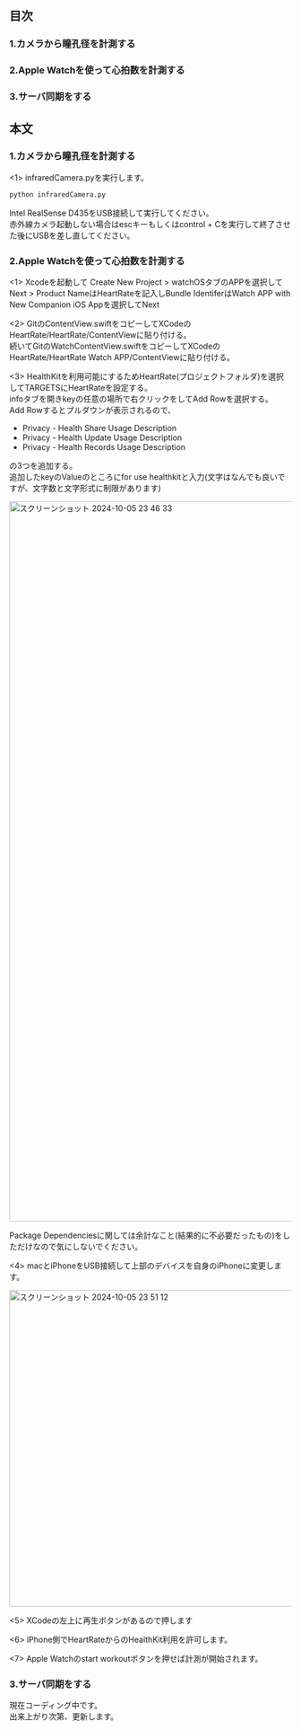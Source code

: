 ## 目次
### 1.カメラから瞳孔径を計測する
### 2.Apple Watchを使って心拍数を計測する
### 3.サーバ同期をする

## 本文
### 1.カメラから瞳孔径を計測する

<1> infraredCamera.pyを実行します。

```sh
python infraredCamera.py
```

Intel RealSense D435をUSB接続して実行してください。<br>
赤外線カメラ起動しない場合はescキーもしくはcontrol + Cを実行して終了させた後にUSBを差し直してください。

### 2.Apple Watchを使って心拍数を計測する

<1> Xcodeを起動して Create New Project > watchOSタブのAPPを選択してNext > Product NameはHeartRateを記入しBundle IdentiferはWatch APP with New Companion iOS Appを選択してNext

<2> GitのContentView.swiftをコピーしてXCodeのHeartRate/HeartRate/ContentViewに貼り付ける。<br>
続いてGitのWatchContentView.swiftをコピーしてXCodeのHeartRate/HeartRate Watch APP/ContentViewに貼り付ける。

<3> HealthKitを利用可能にするためHeartRate(プロジェクトフォルダ)を選択してTARGETSにHeartRateを設定する。<br>
infoタブを開きkeyの任意の場所で右クリックをしてAdd Rowを選択する。<br>
Add Rowするとプルダウンが表示されるので、
* Privacy - Health Share Usage Description
* Privacy - Health Update Usage Description
* Privacy - Health Records Usage Description

の3つを追加する。<br>
追加したkeyのValueのところにfor use healthkitと入力(文字はなんでも良いですが、文字数と文字形式に制限があります)

<img width="1283" alt="スクリーンショット 2024-10-05 23 46 33" src="https://github.com/user-attachments/assets/7bfc9948-c614-4071-b1ff-3430082f5fbf">

Package Dependenciesに関しては余計なこと(結果的に不必要だったもの)をしただけなので気にしないでください。

<4> macとiPhoneをUSB接続して上部のデバイスを自身のiPhoneに変更します。

<img width="564" alt="スクリーンショット 2024-10-05 23 51 12" src="https://github.com/user-attachments/assets/82e79ba1-ec32-4409-bc90-6ac434bf0950">

<5> XCodeの左上に再生ボタンがあるので押します

<6> iPhone側でHeartRateからのHealthKit利用を許可します。

<7> Apple Watchのstart workoutボタンを押せば計測が開始されます。

### 3.サーバ同期をする

現在コーディング中です。<br>
出来上がり次第、更新します。
